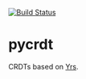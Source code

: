[![Build Status](https://github.com/davidbrochart/pycrdt/workflows/tests/badge.svg)](https://github.com/davidbrochart/pycrdt/actions)

# pycrdt

CRDTs based on [Yrs](https://github.com/y-crdt/y-crdt).
